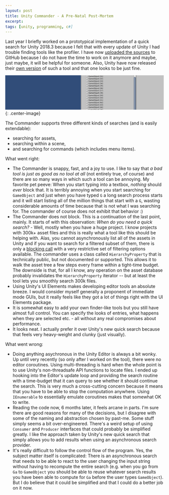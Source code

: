 ```yaml
---
layout: post
title: Unity Commander - A Pre-Natal Post-Mortem
excerpt: 
tags: [unity, programming, c#]
---
```


Last year I briefly worked on a prototypical implementation of a quick search for Unity 2018.3 because I felt that with every update of Unity I had trouble finding tools like the profiler. I have now [uploaded the sources](https://github.com/sschoener/unity-commander) to GitHub because I do not have the time to work on it anymore and maybe, just maybe, it will be helpful for someone. Also, Unity have now released their [own version](https://docs.unity3d.com/Packages/com.unity.quicksearch@1.0/manual/index.html) of such a tool and that one looks to be just fine.

![Commander in action](/img/2019-04-22-unity-finder-post-mortem/commander.gif){: .center-image}

The Commander supports three different kinds of searches (and is easily extendable):
 * searching for assets,
 * searching within a scene,
 * and searching for commands (which includes menu items).

What went right:
 * The Commander is snappy, fast, and a joy to use. I like to say that _a bad tool is just as good as no tool at all_ (not entirely true, of course) and there are so many ways in which such a tool can be annoying. My favorite pet peeve: When you start typing into a textbox, _nothing_ should _ever_ block that. It is terribly annoying when you start searching for `GameObject` and just when you have typed `G` a long search process starts and it will start listing all of the million things that start with a `G`, wasting considerable amounts of time because that is not what I was searching for. The commander of course does not exhibit that behavior :)
 * The Commander does not block. This is a continuation of the last point, mainly. It starts of with this observation: _When do you need a quick search?_ - Well, mostly when you have a huge project. I know projects with 300k+ asset files and this is really what a tool like this should be helping with. Alas, you cannot asynchronously list all of the assets in Unity and if you want to search for a filtered subset of them, there is only a [blocking call](https://docs.unity3d.com/ScriptReference/AssetDatabase.FindAssets.html) with a very restrictive set of filtering options available. The commander uses a class called `HierarchyProperty` that is technically public, but not documented or supported. This allows it to walk the asset tree a few steps every frame within a tight-time budget. The downside is that, for all I know, any operation on the asset database probably invalidates the `HierarchyProperty` iterator -- but at least the tool lets you smoothly search 300k files.
 * Using Unity's UI Elements makes developing editor tools an absolute breeze. I would consider myself generally a proponent of immediate mode GUIs, but it really feels like they got a lot of things right with the UI Elements package.
 * It is somewhat easy to add your own finder-like tools but you still have almost full control. You can specify the looks of entries, what happens when they are selected etc. - all without any real compromises about performance.
 * It looks neat. I actually prefer it over Unity's new quick search because that feels very heavy-weight and clunky (just visually).

What went wrong:
 * Doing anything asychronous in the Unity Editor is always a bit wonky. Up until very recently (so only after I worked on the tool), there were no editor coroutines. Using multi-threading is hard when the whole point is to use Unity's non-threadsafe API functions to locate files. I ended up hooking into the Editor's update loop and providing the search routine with a time-budget that it can query to see whether it should continue the search. This is very much a cross-cutting concern because it means that you have to be able to stop the computation anywhere. Using `IEnumerable` to essentially emulate coroutines makes that somewhat OK to write.
 * Reading the code now, 6 months later, it feels arcane in parts. I'm sure there are good reasons for many of the decisions, but I disagree with some of the naming and abstraction chosen by past-me. Some stuff simply seems a bit over-engineered. There's a weird setup of using `Consumer` and `Producer` interfaces that could probably be simplified greatly. I like the approach taken by Unity's new quick search that simply allows you to add results when using an asynchronous search provider.
 * It's really difficult to follow the control flow of the program. Yes, the subject matter itself is complicated: There is an asynchronous search that needs to be able to react to the user changing the input string without having to recompute the entire search (e.g. when you go from `Ga` to `GameObject` you should be able to reuse whatever search results you have been able to compute for `Ga` before the user types `GameObject`). But I do believe that it could be simplified and that I could do a better job on it now.
 
